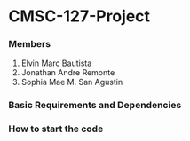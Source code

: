 # CMSC-127-Project

### Members
1. Elvin Marc Bautista
2. Jonathan Andre Remonte
3. Sophia Mae M. San Agustin


### Basic Requirements and Dependencies

### How to start the code
